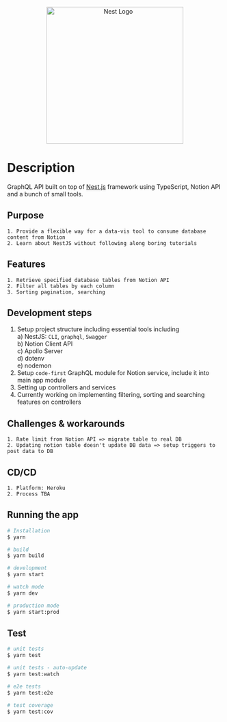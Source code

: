 <p align="center">
  <a href="http://nestjs.com/" target="blank"><img src="https://nestjs.com/img/logo_text.svg" width="320" alt="Nest Logo" /></a>
</p>

[circleci-image]: https://img.shields.io/circleci/build/github/nestjs/nest/master?token=abc123def456
[circleci-url]: https://circleci.com/gh/nestjs/nest



# Description

GraphQL API built on top of [Nest.js](https://github.com/nestjs/nest) framework using TypeScript, Notion API and a bunch of small tools.

## Purpose
```
1. Provide a flexible way for a data-vis tool to consume database content from Notion
2. Learn about NestJS without following along boring tutorials
```

## Features
```
1. Retrieve specified database tables from Notion API
2. Filter all tables by each column
3. Sorting pagination, searching
```

## Development steps
1. Setup project structure including essential tools including <br>
  a) NestJS: `CLI`, `graphql`, `Swagger` <br>
  b) Notion Client API <br>
  c) Apollo Server <br>
  d) dotenv <br>
  e) nodemon <br>
2. Setup `code-first` GraphQL module for Notion service, include it into main app module
3. Setting up controllers and services
4. Currently working on implementing filtering, sorting and searching features on controllers

## Challenges & workarounds
```
1. Rate limit from Notion API => migrate table to real DB
2. Updating notion table doesn't update DB data => setup triggers to post data to DB
```

## CD/CD
```
1. Platform: Heroku
2. Process TBA
```

## Running the app

```bash
# Installation
$ yarn

# build
$ yarn build

# development
$ yarn start

# watch mode
$ yarn dev

# production mode
$ yarn start:prod
```

## Test

```bash
# unit tests
$ yarn test

# unit tests - auto-update
$ yarn test:watch

# e2e tests
$ yarn test:e2e

# test coverage
$ yarn test:cov
```
